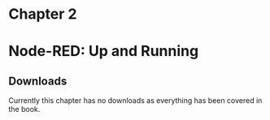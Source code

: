 # Chapter 2
# Node-RED: Up and Running

## Downloads
Currently this chapter has no downloads as everything has been covered in the book.

